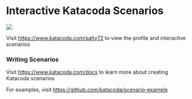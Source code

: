 # Interactive Katacoda Scenarios

[![](http://shields.katacoda.com/katacoda/salty72/count.svg)](https://www.katacoda.com/salty72 "Get your profile on Katacoda.com")

Visit https://www.katacoda.com/salty72 to view the profile and interactive scenarios

### Writing Scenarios
Visit https://www.katacoda.com/docs to learn more about creating Katacoda scenarios

For examples, visit https://github.com/katacoda/scenario-example
